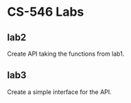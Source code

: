 # CS-546 Labs
## lab2
Create API taking the functions from lab1.
## lab3
Create a simple interface for the API.

